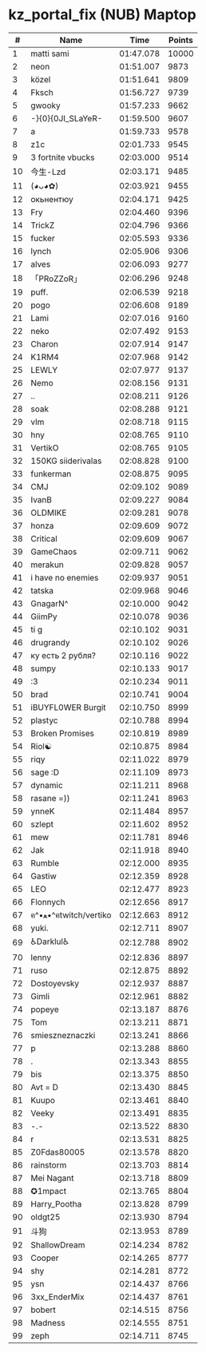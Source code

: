 # kz_portal_fix (NUB) Maptop

|  # | Name | Time | Points |
|-------------- | -------------- | -------------- | -------------- | 
| 1 | matti sami | 01:47.078 | 10000 | 
| 2 | neon | 01:51.007 | 9873 | 
| 3 | közel | 01:51.641 | 9809 | 
| 4 | Fksch | 01:56.727 | 9739 | 
| 5 | gwooky | 01:57.233 | 9662 | 
| 6 | -}{0}{0JI_SLaYeR- | 01:59.500 | 9607 | 
| 7 | a | 01:59.733 | 9578 | 
| 8 | z1c | 02:01.733 | 9545 | 
| 9 | 3 fortnite vbucks | 02:03.000 | 9514 | 
| 10 | 今生-Lzd | 02:03.171 | 9485 | 
| 11 | (◕ᴗ◕✿) | 02:03.921 | 9455 | 
| 12 | окьнентюу | 02:04.171 | 9425 | 
| 13 | Fry | 02:04.460 | 9396 | 
| 14 | TrickZ | 02:04.796 | 9366 | 
| 15 | fucker | 02:05.593 | 9336 | 
| 16 | lynch | 02:05.906 | 9306 | 
| 17 | alves | 02:06.093 | 9277 | 
| 18 | 「PRoZZoR」 | 02:06.296 | 9248 | 
| 19 | puff. | 02:06.539 | 9218 | 
| 20 | pogo | 02:06.608 | 9189 | 
| 21 | Lami | 02:07.016 | 9160 | 
| 22 | neko | 02:07.492 | 9153 | 
| 23 | Charon | 02:07.914 | 9147 | 
| 24 | K1RM4 | 02:07.968 | 9142 | 
| 25 | LEWLY | 02:07.977 | 9137 | 
| 26 | Nemo | 02:08.156 | 9131 | 
| 27 | .. | 02:08.211 | 9126 | 
| 28 | soak | 02:08.288 | 9121 | 
| 29 | vlm | 02:08.718 | 9115 | 
| 30 | hny | 02:08.765 | 9110 | 
| 31 | VertikO | 02:08.765 | 9105 | 
| 32 | 150KG siiderivalas | 02:08.828 | 9100 | 
| 33 | funkerman | 02:08.875 | 9095 | 
| 34 | CMJ | 02:09.102 | 9089 | 
| 35 | IvanB | 02:09.227 | 9084 | 
| 36 | OLDMIKE | 02:09.281 | 9078 | 
| 37 | honza | 02:09.609 | 9072 | 
| 38 | Critical | 02:09.609 | 9067 | 
| 39 | GameChaos | 02:09.711 | 9062 | 
| 40 | merakun | 02:09.828 | 9057 | 
| 41 | i have no enemies | 02:09.937 | 9051 | 
| 42 | tatska | 02:09.968 | 9046 | 
| 43 | GnagarN^ | 02:10.000 | 9042 | 
| 44 | GiimPy | 02:10.078 | 9036 | 
| 45 | ti g | 02:10.102 | 9031 | 
| 46 | drugrandy | 02:10.102 | 9026 | 
| 47 | ку есть 2 рубля? | 02:10.116 | 9022 | 
| 48 | sumpy | 02:10.133 | 9017 | 
| 49 | :3 | 02:10.234 | 9011 | 
| 50 | brad | 02:10.741 | 9004 | 
| 51 | iBUYFL0WER Burgit | 02:10.750 | 8999 | 
| 52 | plastyc | 02:10.788 | 8994 | 
| 53 | Broken Promises | 02:10.819 | 8989 | 
| 54 | Riol☯ | 02:10.875 | 8984 | 
| 55 | riqy | 02:11.022 | 8979 | 
| 56 | sage :D | 02:11.109 | 8973 | 
| 57 | dynamic | 02:11.211 | 8968 | 
| 58 | rasane =)) | 02:11.241 | 8963 | 
| 59 | ynneK | 02:11.484 | 8957 | 
| 60 | szlept | 02:11.602 | 8952 | 
| 61 | mew | 02:11.781 | 8946 | 
| 62 | Jak | 02:11.918 | 8940 | 
| 63 | Rumble | 02:12.000 | 8935 | 
| 64 | Gastiw | 02:12.359 | 8928 | 
| 65 | LEO | 02:12.477 | 8923 | 
| 66 | Flonnych | 02:12.656 | 8917 | 
| 67 | ฅ^•ﻌ•^ฅtwitch/vertiko | 02:12.663 | 8912 | 
| 68 | yuki. | 02:12.711 | 8907 | 
| 69 | ♿Darklul♿ | 02:12.788 | 8902 | 
| 70 | lenny | 02:12.836 | 8897 | 
| 71 | ruso | 02:12.875 | 8892 | 
| 72 | Dostoyevsky | 02:12.937 | 8887 | 
| 73 | Gimli | 02:12.961 | 8882 | 
| 74 | popeye | 02:13.187 | 8876 | 
| 75 | Tom | 02:13.211 | 8871 | 
| 76 | smieszneznaczki | 02:13.241 | 8866 | 
| 77 | p | 02:13.288 | 8860 | 
| 78 | . | 02:13.343 | 8855 | 
| 79 | bis | 02:13.375 | 8850 | 
| 80 | Avt = D | 02:13.430 | 8845 | 
| 81 | Kuupo | 02:13.461 | 8840 | 
| 82 | Veeky | 02:13.491 | 8835 | 
| 83 | -.- | 02:13.522 | 8830 | 
| 84 | r | 02:13.531 | 8825 | 
| 85 | Z0Fdas80005 | 02:13.578 | 8820 | 
| 86 | rainstorm | 02:13.703 | 8814 | 
| 87 | Mei Nagant | 02:13.718 | 8809 | 
| 88 | ✪1mpact | 02:13.765 | 8804 | 
| 89 | Harry_Pootha | 02:13.828 | 8799 | 
| 90 | oldgt25 | 02:13.930 | 8794 | 
| 91 | 斗狗 | 02:13.953 | 8789 | 
| 92 | ShallowDream | 02:14.234 | 8782 | 
| 93 | Cooper | 02:14.265 | 8777 | 
| 94 | shy | 02:14.281 | 8772 | 
| 95 | ysn | 02:14.437 | 8766 | 
| 96 | 3xx_EnderMix | 02:14.437 | 8761 | 
| 97 | bobert | 02:14.515 | 8756 | 
| 98 | Madness | 02:14.555 | 8751 | 
| 99 | zeph | 02:14.711 | 8745 | 

